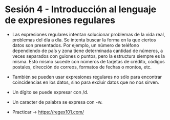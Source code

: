 # Sesión 4 - Introducción al lenguaje de expresiones regulares

* Las expresiones regulares intentan solucionar problemas de la vida real, problemas del día a día. Se intenta buscar la forma en la que ciertos datos son presentados. Por ejemplo, un número de teléfono dependiendo de país y zona tiene determinada cantidad de números, a veces separados con guiones o puntos, pero la estructura siempre es la misma. Esto mismo sucede con números de tarjetas de crédito, códigos postales, dirección de correos, formatos de fechas o montos, etc.

* También se pueden usar expresiones regulares no sólo para encontrar coincidencias en los datos, sino para excluir datos que no nos sirven.

* Un dígito se puede expresar con /d.

* Un caracter de palabra se expresa con -w.

* Practicar &rarr; https://regex101.com/